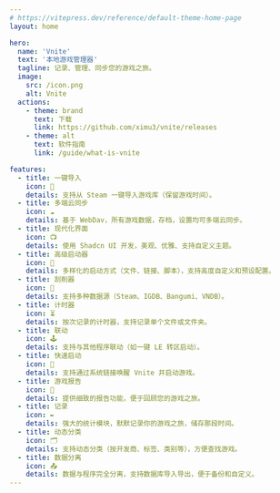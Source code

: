 ```yaml
---
# https://vitepress.dev/reference/default-theme-home-page
layout: home

hero:
  name: 'Vnite'
  text: '本地游戏管理器'
  tagline: 记录、管理、同步您的游戏之旅。
  image:
    src: /icon.png
    alt: Vnite
  actions:
    - theme: brand
      text: 下载
      link: https://github.com/ximu3/vnite/releases
    - theme: alt
      text: 软件指南
      link: /guide/what-is-vnite

features:
  - title: 一键导入
    icon: 🔌
    details: 支持从 Steam 一键导入游戏库（保留游戏时间）。
  - title: 多端云同步
    icon: ☁️
    details: 基于 WebDav，所有游戏数据，存档，设置均可多端云同步。
  - title: 现代化界面
    icon: 📺
    details: 使用 Shadcn UI 开发，美观、优雅、支持自定义主题。
  - title: 高级启动器
    icon: 👾
    details: 多样化的启动方式（文件、链接、脚本），支持高度自定义和预设配置。
  - title: 刮削器
    icon: 🔎
    details: 支持多种数据源（Steam、IGDB、Bangumi、VNDB）。
  - title: 计时器
    icon: ⏳
    details: 按次记录的计时器，支持记录单个文件或文件夹。
  - title: 联动
    icon: 🕹️
    details: 支持与其他程序联动（如一键 LE 转区启动）。
  - title: 快速启动
    icon: 🔗
    details: 支持通过系统链接唤醒 Vnite 并启动游戏。
  - title: 游戏报告
    icon: 📃
    details: 提供细致的报告功能，便于回顾您的游戏之旅。
  - title: 记录
    icon: ✒️
    details: 强大的统计模块，默默记录你的游戏之旅，储存那段时间。
  - title: 动态分类
    icon: 🗂️
    details: 支持动态分类（按开发商、标签、类别等），方便查找游戏。
  - title: 数据分离
    icon: 📤
    details: 数据与程序完全分离，支持数据库导入导出，便于备份和自定义。
---
```


